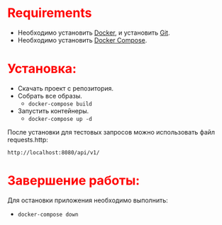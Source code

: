 #  <font color='red'>Requirements</font>
* Необходимо установить [Docker](https://docs.docker.com/install/linux/docker-ce/ubuntu/#install-docker-ce-1), и установить [Git](https://git-scm.com/book/en/v2/Getting-Started-Installing-Git).
* Необходимо установить [Docker Compose](https://docs.docker.com/compose/install/#install-compose).

#  <font color='red'>Установка:</font>
* Скачать проект с репозитория.
* Собрать все образы.
    - `docker-compose build`
* Запустить контейнеры.
    - `docker-compose up -d`

После установки для тестовых запросов можно использовать файл requests.http:
```url
http://localhost:8080/api/v1/
```

#  <font color='red'>Завершение работы:</font>

Для остановки приложения необходимо выполнить:
- `docker-compose down`

